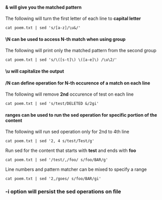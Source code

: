 #### & will give you the matched pattern
The following will turn the first letter of each line to **capital letter**

`cat poem.txt | sed 's/[a-z]/\u&/'`

#### \N can be used to access **N-th** match when using group
The following will print only the matched pattern from the second group

`cat poem.txt | sed 's/\([s-t]\) \([a-e]\) /\u\2/'`

#### \u will capitalize the output

#### /N can define operation for N-th occurence of a match on **each line**
The following will remove **2nd** occurence of test on each line

`cat poem.txt | sed 's/test/DELETED &/2gi'`

#### ranges can be used to run the sed operation for specific portion of the content
The following will run sed operation only for 2nd to 4th line

`cat poem.txt | sed '2, 4 s/test/Test/g'`

Run sed for the content that starts with **test** and ends with **foo**

`cat poem.txt | sed '/test/,/foo/ s/foo/BAR/g'`

Line numbers and pattern matcher can be mixed to specify a range

`cat poem.txt | sed '2,/goes/ s/foo/BAR/gi'`

### -i option will persist the sed operations on file